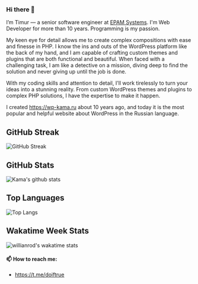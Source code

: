 ### Hi there 👋

I’m Timur — a senior software engineer at [EPAM Systems](https://www.epam.com/). I'm Web Developer for more than 10 years. Programming is my passion. 

My keen eye for detail allows me to create complex compositions with ease and finesse in PHP. I know the ins and outs of the WordPress platform like the back of my hand, and I am capable of crafting custom themes and plugins that are both functional and beautiful. When faced with a challenging task, I am like a detective on a mission, diving deep to find the solution and never giving up until the job is done.

With my coding skills and attention to detail, I'll work tirelessly to turn your ideas into a stunning reality. From custom WordPress themes and plugins to complex PHP solutions, I have the expertise to make it happen. 

I created https://wp-kama.ru about 10 years ago, and today it is the most popular and helpful website about WordPress in the Russian language.

## GitHub Streak
![GitHub Streak](https://streak-stats.demolab.com?user=doiftrue&date_format=j%20M%5B%20Y%5D)

## GitHub Stats
![Kama's github stats](https://github-readme-stats.vercel.app/api?username=doiftrue&show_icons=true&count_private=true&theme=default)


## Top Languages
![Top Langs](https://github-readme-stats.vercel.app/api/top-langs/?username=doiftrue&layout=compact)

## Wakatime Week Stats
![willianrod's wakatime stats](https://github-readme-stats.vercel.app/api/wakatime?username=kama)


#### 📫 How to reach me:

- https://t.me/doiftrue



<!--
**doiftrue/doiftrue** is a ✨ _special_ ✨ repository because its `README.md` (this file) appears on your GitHub profile.

Here are some ideas to get you started:

- 🔭 I’m currently working on ...
- 🌱 I’m currently learning ...
- 👯 I’m looking to collaborate on ...
- 🤔 I’m looking for help with ...
- 💬 Ask me about ...
- 📫 How to reach me: ...
- 😄 Pronouns: ...
- ⚡ Fun fact: ...
-->
